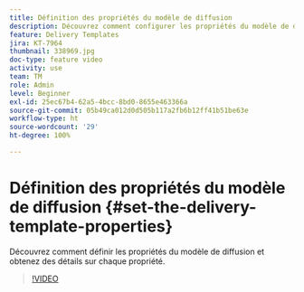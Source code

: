 ```yaml
---
title: Définition des propriétés du modèle de diffusion
description: Découvrez comment configurer les propriétés du modèle de diffusion.
feature: Delivery Templates
jira: KT-7964
thumbnail: 338969.jpg
doc-type: feature video
activity: use
team: TM
role: Admin
level: Beginner
exl-id: 25ec67b4-62a5-4bcc-8bd0-8655e463366a
source-git-commit: 05b49ca012d0d505b117a2fb6b12ff41b51be63e
workflow-type: ht
source-wordcount: '29'
ht-degree: 100%

---
```


# Définition des propriétés du modèle de diffusion {#set-the-delivery-template-properties}

Découvrez comment définir les propriétés du modèle de diffusion et obtenez des détails sur chaque propriété.

>[!VIDEO](https://video.tv.adobe.com/v/338969?quality=12&learn=on)
